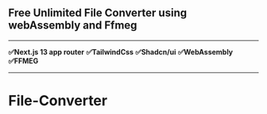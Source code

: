 ## Free Unlimited File Converter using webAssembly and Ffmeg
***
**✅Next.js 13 app router**
**✅TailwindCss**
**✅Shadcn/ui**
**✅WebAssembly**
**✅FFMEG**
***
# File-Converter
